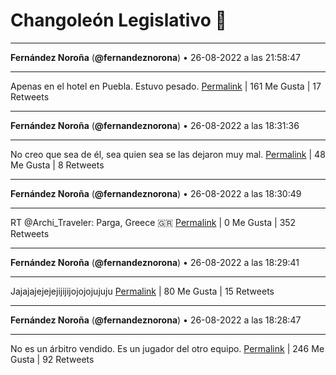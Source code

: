 # Changoleón Legislativo 🙈
*****
**Fernández Noroña** (**@fernandeznorona**) • 26-08-2022 a las 21:58:47
*****
Apenas en el hotel en Puebla. Estuvo pesado.
[Permalink](https://twitter.com/fernandeznorona/status/1563405648284766209) | 161 Me Gusta | 17 Retweets
*****
**Fernández Noroña** (**@fernandeznorona**) • 26-08-2022 a las 18:31:36
*****
No creo que sea de él, sea quien sea se las dejaron muy mal.
[Permalink](https://twitter.com/fernandeznorona/status/1563353505837883392) | 48 Me Gusta | 8 Retweets
*****
**Fernández Noroña** (**@fernandeznorona**) • 26-08-2022 a las 18:30:49
*****
RT @Archi_Traveler: Parga, Greece 🇬🇷
[Permalink](https://twitter.com/fernandeznorona/status/1563353308563009538) | 0 Me Gusta | 352 Retweets
*****
**Fernández Noroña** (**@fernandeznorona**) • 26-08-2022 a las 18:29:41
*****
Jajajajejejejijijijojojojujuju
[Permalink](https://twitter.com/fernandeznorona/status/1563353024306696193) | 80 Me Gusta | 15 Retweets
*****
**Fernández Noroña** (**@fernandeznorona**) • 26-08-2022 a las 18:28:47
*****
No es un árbitro vendido. Es un jugador del otro equipo.
[Permalink](https://twitter.com/fernandeznorona/status/1563352798326325251) | 246 Me Gusta | 92 Retweets